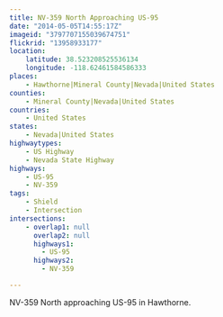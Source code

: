 ```yaml
---
title: NV-359 North Approaching US-95
date: "2014-05-05T14:55:17Z"
imageid: "3797707155039674751"
flickrid: "13958933177"
location:
    latitude: 38.523208525536134
    longitude: -118.62461584586333
places:
    - Hawthorne|Mineral County|Nevada|United States
counties:
    - Mineral County|Nevada|United States
countries:
    - United States
states:
    - Nevada|United States
highwaytypes:
    - US Highway
    - Nevada State Highway
highways:
    - US-95
    - NV-359
tags:
    - Shield
    - Intersection
intersections:
    - overlap1: null
      overlap2: null
      highways1:
        - US-95
      highways2:
        - NV-359

---
```

NV-359 North approaching US-95 in Hawthorne.